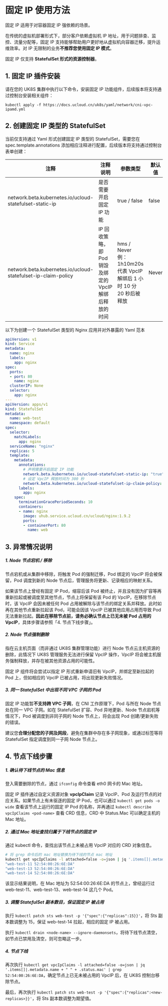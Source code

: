 # 固定 IP 使用方法

固定 IP 适用于对容器固定 IP 强依赖的场景。

在传统的虚拟机部署形式下，部分客户依赖虚拟机 IP 地址，用于问题排查、监控、流量分配等，固定 IP 支持能够帮助用户更好地从虚拟机向容器迁移，提升运维效率。对 IP 无限制的业务**不推荐您使用固定
IP 模式**。

固定 IP 仅支持 **StatefulSet 形式的资源控制器**。

## 1. 固定 IP 插件安装

请在您的 UK8S 集群中执行以下命令，安装固定 IP 功能组件，后续版本将支持通过控制台安装相关组件：

```
kubectl apply -f https://docs.ucloud.cn/uk8s/yaml/network/cni-vpc-ipamd.yml
```

## 2. 创建固定 IP 类型的 StatefulSet

当前仅支持通过 Yaml 形式创建固定 IP 类型的 StatefulSet，需要您在 spec.template.annotations 添加相应注释进行配置，后续版本将支持通过控制台表单创建：

| 注释                                                            | 注释说明                                | 参数类型                                                      | 默认值   |
| ------------------------------------------------------------- | ----------------------------------- | --------------------------------------------------------- | ----- |
| network.beta.kubernetes.io/ucloud-statefulset-static-ip       | 是否需要开启固定 IP 功能                      | true / false                                              | false |
| network.beta.kubernetes.io/ucloud-statefulset-ip-claim-policy | IP 回收策略，即 Pod 销毁及绑定的 VpcIP 解绑后释放的时间 | hms / Never<br>例：1h10m20s 代表 VpcIP 解绑后 1 小时 10 分 20 秒后被释放 | Never |

以下为创建一个 StatefulSet 类型的 Nginx 应用并对外暴露的 Yaml 范本

```yaml
apiVersion: v1
kind: Service
metadata:
  name: nginx
  labels:
    app: nginx
spec:
  ports:
  - port: 80
    name: nginx
  clusterIP: None
  selector:
    app: nginx
---
apiVersion: apps/v1
kind: StatefulSet
metadata:
  name: web-test
  namespace: default
spec:
  selector:
    matchLabels:
      app: nginx 
  serviceName: "nginx"
  replicas: 5 
  template:
    metadata:
      annotations:
        # 声明需要开启固定 IP 功能
        network.beta.kubernetes.io/ucloud-statefulset-static-ip: "true"  
        # 设定 VpcIP 释放时间为 300 秒       
        network.beta.kubernetes.io/ucloud-statefulset-ip-claim-policy: "300s"
      labels:
        app: nginx 
    spec:
      terminationGracePeriodSeconds: 10
      containers:
      - name: nginx
        image: uhub.service.ucloud.cn/ucloud/nginx:1.9.2
        ports:
        - containerPort: 80
          name: web
```

## 3. 异常情况说明

##### 1. Node 节点宕机 / 移除

节点宕机或从集群中移除，将触发 Pod 的强制迁移，Pod 绑定的 VpcIP 将会被保留，Pod 调度到新的 Node 节点后，管理服务将更新、记录相应的映射关系。

如果该节点上曾经有固定 IP Pod，缩容后该 Pod 被终止，并且没有因为扩容等再重新拉起或被调度至其他节点，节点上将保留有该 Pod 的 VpcIP，在移除节点时，该 VpcIP 会因未被任何
Pod 占用被解除与该节点的绑定关系并释放。此时如再在其他节点重新拉起该 Pod，可能会因该 VpcIP 已被其他应用占用而导致 Pod 无法重新拉起。**因此在移除节点前，请务必确认节点上已无未被
Pod 占用的 VpcIP**，具体步骤请参照「4. 节点下线步骤」。

##### 2. Node 节点强制删除

指在云主机页面（而非通过 UK8S 集群管理功能）进行 Node 节点云主机资源的删除，此情况下 UK8S 管理服务无法进行保留 VpcIP 操作，VpcIP
将会被主机服务强制释放，并存在被其他资源占用的可能性。

固定 IP 组件将会尝试以指定 IP 形式重新申请旧有 VpcIP，并绑定至新拉起的 Pod 上，但如相应的 VpcIP 已被占用，将出现更新失败情况。

##### 3. 同一 StatefulSet 中出现不同 VPC 子网的 Pod

固定 IP 功能暂**不支持跨 VPC 子网**，在 CNI 工作原理下，Pod 与所在 Node 节点处在同一 VPC 子网。如在 StatefulSet 扩容、Pod 异地更新、Node
节点宕机等情况下，Pod 被调度到非同子网的 Node 节点上，将会出现 Pod 创建/更新失败的错误。

建议您**合理分配您的子网及网段**，避免在集群中存在多子网现象，或通过标签等将 StatefulSet 指定调度到同一子网 Node 节点上。

## 4. 节点下线步骤

##### 1. 确认待下线节点的 Mac 信息

登入需要删除的节点，通过 `ifconfig` 命令查看 eth0 网卡的 Mac 地址。

固定 IP 插件通过自定义资源对象 **vpcIpClaim** 记录 VpcIP、Pod 及运行节点的对应关系。如果节点上有未驱逐的固定 IP Pod，也可以通过
`kubectl get pods -o wide` 查看该节点上运行的固定 IP Pod 的名称，并再通过 `kubectl describe vpcIpClaims <pod-name>` 查看
CRD 信息，CRD 中 Status.Mac 可以确定主机的 Mac 地址。

##### 2. 通过 Mac 地址查找归属于下线节点的固定 IP

通过 kubectl 命令，查找出该节点上未被占用 VpcIP 对应的 CRD 对象信息。

```bash
# 将 grep 命令后的 mac 地址替换为待下线的节点 mac 地址
kubectl get vpcIpClaims -l attached=false -o=json | jq '.items[]|.metadata.name + " " + .status.mac' | grep 52:54:00:26:6E:DA
"web-test-11 52:54:00:26:6E:DA"
"web-test-13 52:54:00:26:6E:DA"
"web-test-14 52:54:00:26:6E:DA"
```

该显示结果说明，在 Mac 地址为 52:54:00:26:6E:DA 的节点上，曾经运行过 web-test-11、web-test-13、web-test-14 这几个 Pod。

##### 3. 调整 StatefulSet 副本数目，保证固定 IP 被占用

执行 `kubectl patch sts web-test -p '{"spec":{"replicas":15}}'`，将 Sts 副本数调整为 15，保证 web-test-14
拉起，相应的固定 IP 被占用。

执行 `kubectl drain <node-name> --ignore-daemonsets`，将待下线节点清空，如节点已禁用及清空，则可忽略这一步。

##### 4. 节点下线

再次执行
`kubectl get vpcIpClaims -l attached=false -o=json | jq '.items[]|.metadata.name + " " + .status.mac' | grep 52:54:00:26:6E:DA`，确定节点上已无未被占用的
VpcIP 后，在 UK8S 控制台移除节点。

最后，再次执行 `kubectl patch sts web-test -p '{"spec":{"replicas":<new-replicas>}}'`，将 Sts 副本数调整为期望值。
